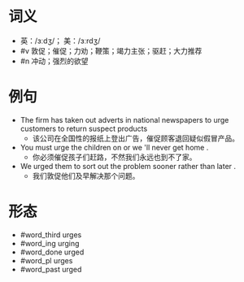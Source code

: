# 词义
- 英：/ɜːdʒ/； 美：/ɜːrdʒ/
- #v 敦促；催促；力劝；鞭策；竭力主张；驱赶；大力推荐
- #n 冲动；强烈的欲望
# 例句
- The firm has taken out adverts in national newspapers to urge customers to return suspect products
	- 该公司在全国性的报纸上登出广告，催促顾客退回疑似假冒产品。
- You must urge the children on or we 'll never get home .
	- 你必须催促孩子们赶路，不然我们永远也到不了家。
- We urged them to sort out the problem sooner rather than later .
	- 我们敦促他们及早解决那个问题。
# 形态
- #word_third urges
- #word_ing urging
- #word_done urged
- #word_pl urges
- #word_past urged
